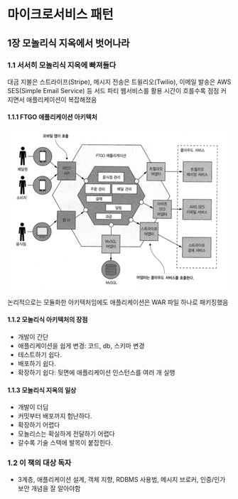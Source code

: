 # 마이크로서비스 패턴

## 1장 모놀리식 지옥에서 벗어나라

### 1.1 서서히 모놀리식 지옥에 빠져들다
대금 지불은 스트라이프(Stripe), 메시지 전송은 트윌리오(Twilio), 이메일 발송은 AWS SES(Simple Email Service) 등 서드 파티 웹서비스를 활용
시간이 흐를수록 점점 커지면서 애플리케이션이 복잡해졌음

#### 1.1.1 FTGO 애플리케이션 아키텍처

![img.png](../image/microservice1-1.png)

논리적으로는 모듈화한 아키텍처임에도 애플리케이션은 WAR 파일 하나로 패키징했음

#### 1.1.2 모놀리식 아키텍처의 장점
- 개발이 간단
- 애플리케이션을 쉽게 변경: 코드, db, 스키마 변경
- 테스트하기 쉽다.
- 배포하기 쉽다.
- 확장하기 쉽다: 뒷면에 애플리케이션 인스턴스를 여러 개 실행

#### 1.1.3 모놀리식 지옥의 일상

- 개발이 더딤
- 커밋부터 배포까지 험난하다.
- 확장하기 어렵다
- 모놀리스는 확실하게 전달하기 어렵다
- 갈수록 기술 스택에 발목이 붙잡힌다.

### 1.2 이 책의 대상 독자
- 3계층, 애플리케이션 설계, 객체 지향, RDBMS 사용법, 메시지 브로커, 인증/인가 보안 개념을 잘 알아야함


